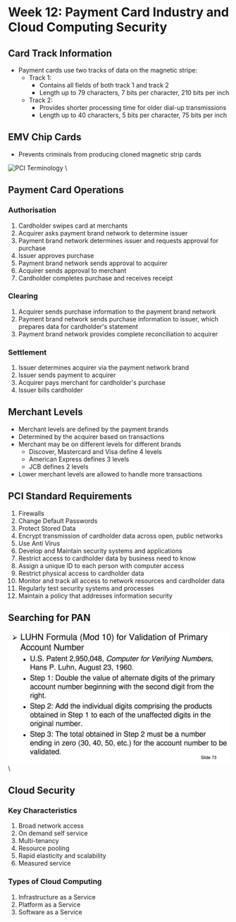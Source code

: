 # Week 12: Payment Card Industry and Cloud Computing Security

## Card Track Information
- Payment cards use two tracks of data on the magnetic stripe:
    - Track 1:
        - Contains all fields of both track 1 and track 2
        - Length up to 79 characters, 7 bits per character, 210 bits per inch
    - Track 2:
        - Provides shorter processing time for older dial-up transmissions
        - Length up to 40 characters, 5 bits per character, 75 bits per inch

## EMV Chip Cards
- Prevents criminals from producing cloned magnetic strip cards

![PCI Terminology](resources/pci_terminology.pci_terminology.jpg)
\ 

## Payment Card Operations

### Authorisation
1. Cardholder swipes card at merchants
2. Acquirer asks payment brand network to determine issuer
3. Payment brand network determines issuer and requests approval for purchase
4. Issuer approves purchase
5. Payment brand network sends approval to acquirer
6. Acquirer sends approval to merchant
7. Cardholder completes purchase and receives receipt

### Clearing
1. Acquirer sends purchase information to the payment brand network
2. Payment brand network sends purchase information to issuer, which prepares data for cardholder's statement
3. Payment brand network provides complete reconciliation to acquirer

### Settlement
1. Issuer determines acquirer via the payment network brand
2. Issuer sends payment to acquirer
3. Acquirer pays merchant for cardholder's purchase
4. Issuer bills cardholder

## Merchant Levels
- Merchant levels are defined by the payment brands
- Determined by the acquirer based on transactions
- Merchant may be on different levels for different brands
    - Discover, Mastercard and Visa define 4 levels
    - American Express defines 3 levels
    - JCB defines 2 levels
- Lower merchant levels are allowed to handle more transactions

## PCI Standard Requirements
1. Firewalls
2. Change Default Passwords
3. Protect Stored Data
4. Encrypt transmission of cardholder data across open, public networks
5. Use Anti Virus
6. Develop and Maintain security systems and applications
7. Restrict access to cardholder data by business need to know
8. Assign a unique ID to each person with computer access
9. Restrict physical access to cardholder data
10. Monitor and track all access to network resources and cardholder data
11. Regularly test security systems and processes
12. Maintain a policy that addresses information security


## Searching for PAN

![PAN Validate](resources/pan_validate.jpg)
\ 

## Cloud Security

### Key Characteristics
1. Broad network access
2. On demand self service
3. Multi-tenancy
4. Resource pooling
5. Rapid elasticity and scalability
6. Measured service

### Types of Cloud Computing
1. Infrastructure as a Service
2. Platform as a Service
3. Software as a Service
